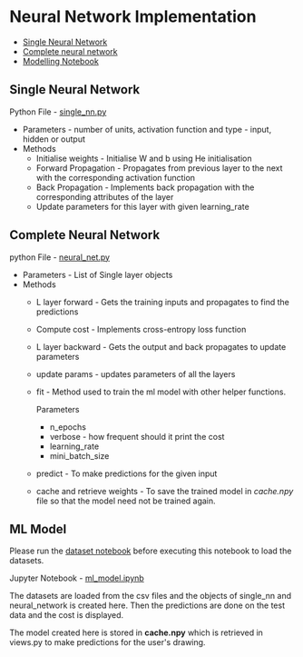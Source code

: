 # Neural Network Implementation

  * [Single Neural Network](#single-neural-network)
  * [Complete neural network](#complete-neural-network)
  * [Modelling Notebook](#ml-model)
  
## Single Neural Network
  
Python File - [single_nn.py](https://github.com/Subikesh/Digit-Recognition/blob/master/mainapp/ml_model/single_nn.py)

* Parameters - number of units, activation function and type - input, hidden or output
* Methods
  * Initialise weights - Initialise W and b using He initialisation
  * Forward Propagation - Propagates from previous layer to the next with the corresponding activation function
  * Back Propagation - Implements back propagation with the corresponding attributes of the layer
  * Update parameters for this layer with given learning_rate
    
## Complete Neural Network

python File - [neural_net.py](https://github.com/Subikesh/Digit-Recognition/blob/master/mainapp/ml_model/neural_net.py)

* Parameters - List of Single layer objects
* Methods 
  * L layer forward - Gets the training inputs and propagates to find the predictions
  * Compute cost - Implements cross-entropy loss function 
  * L layer backward - Gets the output and back propagates to update parameters
  * update params - updates parameters of all the layers
  * fit - Method used to train the ml model with other helper functions. 
  
    Parameters
    * n_epochs
    * verbose - how frequent should it print the cost
    * learning_rate
    * mini_batch_size
  
  * predict - To make predictions for the given input
  * cache and retrieve weights - To save the trained model in *cache.npy* file so that the model need not be trained again.
  
## ML Model

Please run the [dataset notebook](https://github.com/Subikesh/Digit-Recognition/blob/master/mainapp/ml_model/Dataset/dataset.ipynb) before executing this notebook to load the datasets.

Jupyter Notebook - [ml_model.ipynb](https://github.com/Subikesh/Digit-Recognition/blob/master/mainapp/ml_model/ml_model.ipynb)

The datasets are loaded from the csv files and the objects of single_nn and neural_network is created here. Then the predictions are done on the test data and the cost is displayed.

The model created here is stored in **cache.npy** which is retrieved in views.py to make predictions for the user's drawing.
